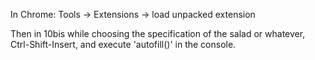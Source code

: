 In Chrome: Tools -> Extensions -> load unpacked extension

Then in 10bis while choosing the specification of the salad or whatever,
Ctrl-Shift-Insert, and execute 'autofill()' in the console.
